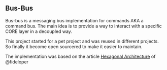 Bus-Bus
-----

Bus-bus is a messaging bus implementation for commands AKA a command bus.
The main idea is to provide a way to interact with a specific CORE layer in a decoupled way.

This project started for a pet project and was reused in different projects.
So finally it become open sourcered to make it easier to maintain.

The implementation was based on the article [Hexagonal Architecture](http://fideloper.com/hexagonal-architecture) of @fideloper
